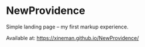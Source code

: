 # NewProvidence

Simple landing page – my first markup experience.

Available at: https://xineman.github.io/NewProvidence/
